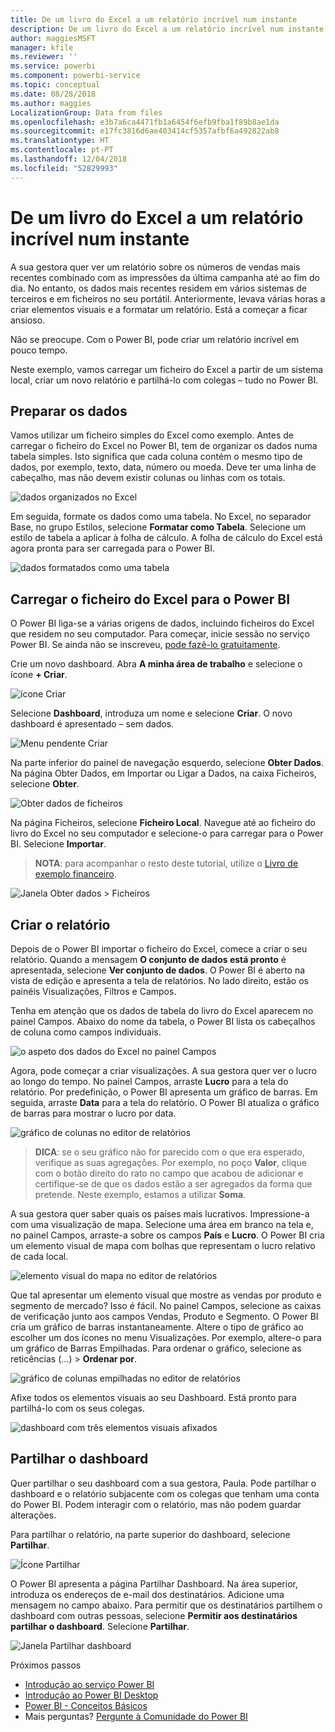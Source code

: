 ```yaml
---
title: De um livro do Excel a um relatório incrível num instante
description: De um livro do Excel a um relatório incrível num instante
author: maggiesMSFT
manager: kfile
ms.reviewer: ''
ms.service: powerbi
ms.component: powerbi-service
ms.topic: conceptual
ms.date: 08/28/2018
ms.author: maggies
LocalizationGroup: Data from files
ms.openlocfilehash: e3b7a6ca4471fb1a6454f6efb9fba1f89b8ae1da
ms.sourcegitcommit: e17fc3816d6ae403414cf5357afbf6a492822ab8
ms.translationtype: HT
ms.contentlocale: pt-PT
ms.lasthandoff: 12/04/2018
ms.locfileid: "52829993"
---
```

# <a name="from-excel-workbook-to-stunning-report-in-no-time"></a>De um livro do Excel a um relatório incrível num instante
A sua gestora quer ver um relatório sobre os números de vendas mais recentes combinado com as impressões da última campanha até ao fim do dia. No entanto, os dados mais recentes residem em vários sistemas de terceiros e em ficheiros no seu portátil. Anteriormente, levava várias horas a criar elementos visuais e a formatar um relatório. Está a começar a ficar ansioso.

Não se preocupe. Com o Power BI, pode criar um relatório incrível em pouco tempo.

Neste exemplo, vamos carregar um ficheiro do Excel a partir de um sistema local, criar um novo relatório e partilhá-lo com colegas – tudo no Power BI.

## <a name="prepare-your-data"></a>Preparar os dados
Vamos utilizar um ficheiro simples do Excel como exemplo. Antes de carregar o ficheiro do Excel no Power BI, tem de organizar os dados numa tabela simples. Isto significa que cada coluna contém o mesmo tipo de dados, por exemplo, texto, data, número ou moeda. Deve ter uma linha de cabeçalho, mas não devem existir colunas ou linhas com os totais.

![dados organizados no Excel](media/service-from-excel-to-stunning-report/pbi_excel_file.png)

Em seguida, formate os dados como uma tabela. No Excel, no separador Base, no grupo Estilos, selecione **Formatar como Tabela**. Selecione um estilo de tabela a aplicar à folha de cálculo. A folha de cálculo do Excel está agora pronta para ser carregada para o Power BI.

![dados formatados como uma tabela](media/service-from-excel-to-stunning-report/pbi_excel_table.png)

## <a name="upload-your-excel-file-into-power-bi"></a>Carregar o ficheiro do Excel para o Power BI
O Power BI liga-se a várias origens de dados, incluindo ficheiros do Excel que residem no seu computador. Para começar, inicie sessão no serviço Power BI. Se ainda não se inscreveu, [pode fazê-lo gratuitamente](https://powerbi.com).

Crie um novo dashboard. Abra **A minha área de trabalho** e selecione o ícone **+ Criar**.

![ícone Criar](media/service-from-excel-to-stunning-report/power-bi-new-dash.png)

Selecione **Dashboard**, introduza um nome e selecione **Criar**. O novo dashboard é apresentado – sem dados.

![Menu pendente Criar](media/service-from-excel-to-stunning-report/power-bi-create-dash.png)

Na parte inferior do painel de navegação esquerdo, selecione **Obter Dados**. Na página Obter Dados, em Importar ou Ligar a Dados, na caixa Ficheiros, selecione **Obter**.

![Obter dados de ficheiros](media/service-from-excel-to-stunning-report/pbi_get_files.png)

Na página Ficheiros, selecione **Ficheiro Local**. Navegue até ao ficheiro do livro do Excel no seu computador e selecione-o para carregar para o Power BI. Selecione **Importar**.

> **NOTA**: para acompanhar o resto deste tutorial, utilize o [Livro de exemplo financeiro](sample-financial-download.md).
> 
> 

![Janela Obter dados > Ficheiros](media/service-from-excel-to-stunning-report/pbi_local_file.png)

## <a name="build-your-report"></a>Criar o relatório
Depois de o Power BI importar o ficheiro do Excel, comece a criar o seu relatório. Quando a mensagem **O conjunto de dados está pronto** é apresentada, selecione **Ver conjunto de dados**.  O Power BI é aberto na vista de edição e apresenta a tela de relatórios. No lado direito, estão os painéis Visualizações, Filtros e Campos.

Tenha em atenção que os dados de tabela do livro do Excel aparecem no painel Campos. Abaixo do nome da tabela, o Power BI lista os cabeçalhos de coluna como campos individuais.

![o aspeto dos dados do Excel no painel Campos](media/service-from-excel-to-stunning-report/pbi_report_fields.png)

Agora, pode começar a criar visualizações. A sua gestora quer ver o lucro ao longo do tempo. No painel Campos, arraste **Lucro** para a tela do relatório. Por predefinição, o Power BI apresenta um gráfico de barras. Em seguida, arraste **Data** para a tela do relatório. O Power BI atualiza o gráfico de barras para mostrar o lucro por data.

![gráfico de colunas no editor de relatórios](media/service-from-excel-to-stunning-report/pbi_report_pin-new.png)

> **DICA**: se o seu gráfico não for parecido com o que era esperado, verifique as suas agregações. Por exemplo, no poço **Valor**, clique com o botão direito do rato no campo que acabou de adicionar e certifique-se de que os dados estão a ser agregados da forma que pretende.  Neste exemplo, estamos a utilizar **Soma**.
> 
> 

A sua gestora quer saber quais os países mais lucrativos. Impressione-a com uma visualização de mapa. Selecione uma área em branco na tela e, no painel Campos, arraste-a sobre os campos **País** e **Lucro**. O Power BI cria um elemento visual de mapa com bolhas que representam o lucro relativo de cada local.

![elemento visual do mapa no editor de relatórios](media/service-from-excel-to-stunning-report/pbi_report_map-new.png)

Que tal apresentar um elemento visual que mostre as vendas por produto e segmento de mercado? Isso é fácil. No painel Campos, selecione as caixas de verificação junto aos campos Vendas, Produto e Segmento. O Power BI cria um gráfico de barras instantaneamente. Altere o tipo de gráfico ao escolher um dos ícones no menu Visualizações. Por exemplo, altere-o para um gráfico de Barras Empilhadas.  Para ordenar o gráfico, selecione as reticências (...) > **Ordenar por**.

![gráfico de colunas empilhadas no editor de relatórios](media/service-from-excel-to-stunning-report/pbi_barchart-new.png)

Afixe todos os elementos visuais ao seu Dashboard. Está pronto para partilhá-lo com os seus colegas.

![dashboard com três elementos visuais afixados](media/service-from-excel-to-stunning-report/pbi_report.png)

## <a name="share-your-dashboard"></a>Partilhar o dashboard
Quer partilhar o seu dashboard com a sua gestora, Paula. Pode partilhar o dashboard e o relatório subjacente com os colegas que tenham uma conta do Power BI. Podem interagir com o relatório, mas não podem guardar alterações.

Para partilhar o relatório, na parte superior do dashboard, selecione **Partilhar**.

![Ícone Partilhar](media/service-from-excel-to-stunning-report/power-bi-share.png)

O Power BI apresenta a página Partilhar Dashboard. Na área superior, introduza os endereços de e-mail dos destinatários. Adicione uma mensagem no campo abaixo. Para permitir que os destinatários partilhem o dashboard com outras pessoas, selecione **Permitir aos destinatários partilhar o dashboard**. Selecione **Partilhar**.

![Janela Partilhar dashboard](media/service-from-excel-to-stunning-report/power-bi-share-dash-new.png)

Próximos passos

* [Introdução ao serviço Power BI](service-get-started.md)
* [Introdução ao Power BI Desktop](desktop-getting-started.md)
* [Power BI - Conceitos Básicos](consumer/end-user-basic-concepts.md)
* Mais perguntas? [Pergunte à Comunidade do Power BI](http://community.powerbi.com/)

